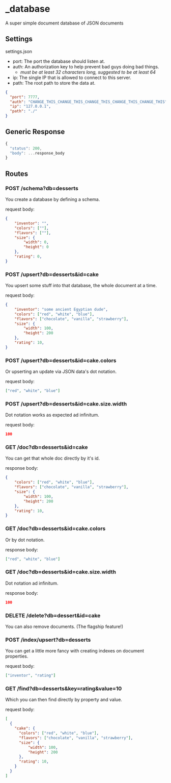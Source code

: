# _database

A super simple document database of JSON documents

## Settings

settings.json

- port: The port the database should listen at.
- auth: An authorization key to help prevent bad guys doing bad things.
  - *must be at least 32 characters long, suggested to be at least 64*
- ip: The single IP that is allowed to connect to this server.
- path: The root path to store the data at.

``` json
{
  "port": 7777,
  "auth": "CHANGE_THIS_CHANGE_THIS_CHANGE_THIS_CHANGE_THIS_CHANGE_THIS",
  "ip": "127.0.0.1",
  "path": "./"
}
```

## Generic Response

```js
{
  "status": 200,
  "body": ...response_body
}
```

## Routes

### POST /schema?db=desserts

You create a database by defining a schema.

request body:

``` json
{
    "inventor": "",
    "colors": [""],
    "flavors": [""],
    "size": {
        "width": 0,
        "height": 0
    },
    "rating": 0,
}
```

### POST /upsert?db=desserts&id=cake

You upsert some stuff into that database, the whole document at a time.

request body:

``` json
{
    "inventor": "some ancient Egyptian dude",
    "colors": ["red", "white", "blue"],
    "flavors": ["chocolate", "vanilla", "strawberry"],
    "size": {
        "width": 100,
        "height": 200
    },
    "rating": 10,
}
```

### POST /upsert?db=desserts&id=cake.colors

Or upserting an update via JSON data's dot notation.

request body:

``` json
["red", "white", "blue"]
```

### POST /upsert?db=desserts&id=cake.size.width

Dot notation works as expected ad infinitum.

request body:

``` json
100
```

### GET /doc?db=desserts&id=cake

You can get that whole doc directly by it's id.

response body:

``` json
{
    "colors": ["red", "white", "blue"],
    "flavors": ["chocolate", "vanilla", "strawberry"],
    "size": {
        "width": 100,
        "height": 200
    },
    "rating": 10,
}
```

### GET /doc?db=desserts&id=cake.colors

Or by dot notation.

response body:

``` json
["red", "white", "blue"]
```

### GET /doc?db=desserts&id=cake.size.width

Dot notation ad infinitum.

response body:

``` json
100
```

### DELETE /delete?db=dessert&id=cake

You can also remove documents. (The flagship feature!)

### POST /index/upsert?db=desserts

You can get a little more fancy with creating indexes on document properties.

request body:

``` json
["inventor", "rating"]
```

### GET /find?db=desserts&key=rating&value=10

Which you can then find directly by property and value.

request body:

``` json
[
  {
    "cake": {
      "colors": ["red", "white", "blue"],
      "flavors": ["chocolate", "vanilla", "strawberry"],
      "size": {
          "width": 100,
          "height": 200
      },
      "rating": 10,
    }
  }
]
```
